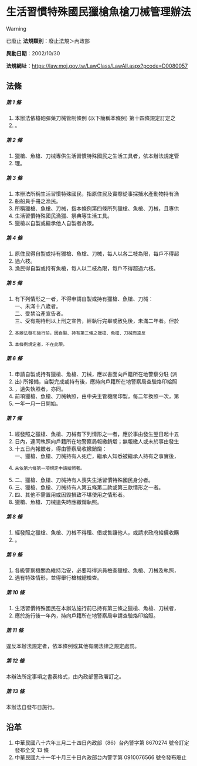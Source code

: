# 生活習慣特殊國民獵槍魚槍刀械管理辦法


> [!WARNING]
> 已廢止
**法規類別**：廢止法規＞內政部

**異動日期**：2002/10/30  

**法規網址**：https://law.moj.gov.tw/LawClass/LawAll.aspx?pcode=D0080057



## 法條
##### 第 1 條
1. 本辦法依槍砲彈藥刀械管制條例 (以下簡稱本條例) 第十四條規定訂定之
1. 。

##### 第 2 條
1. 獵槍、魚槍、刀械專供生活習慣特殊國民之生活工具者，依本辦法規定管
1. 理。

##### 第 3 條
1. 本辦法所稱生活習慣特殊國民，指原住民及實際從事採捕水產動物持有漁
1. 船船員手冊之漁民。
1. 所稱獵槍、魚槍、刀械，指本條例第四條所列獵槍、魚槍、刀械，且專供
1. 生活習慣特殊國民漁獵、祭典等生活工具。
1. 獵槍以自製或繼承他人自製者為限。

##### 第 4 條
1. 原住民得自製或持有獵槍、魚槍、刀械，每人以各二枝為限，每戶不得超
1. 過六枝。
1. 漁民得自製或持有魚槍，每人以二枝為限，每戶不得超過六枝。

##### 第 5 條
1. 有下列情形之一者，不得申請自製或持有獵槍、魚槍、刀械：  
一、未滿十八歲者。  
二、受禁治產宣告者。  
三、受有期待刑以上刑之宣告，經執行完畢或赦免後，未滿二年者。但於
1.     本辦法發布施行前，因自製、持有第三條之獵槍、魚槍、刀械而違反
1.     本條例規定者，不在此限。

##### 第 6 條
1. 申請自製或持有獵槍、魚槍、刀械，應以書面向戶籍所在地警察分駐 (派
1. 出) 所報備，自製完成或持有後，應持向戶籍所在地警察局查驗烙印給照
1. ，遺失執照者，亦同。
1. 前項獵槍、魚槍、刀械執照，由中央主管機關印製，每二年換照一次，第
1. 一年一月一日開始。

##### 第 7 條
1. 經發照之獵槍、魚槍、刀械有下列情形之一者，應於事由發生翌日起十五
1. 日內，連同執照向戶籍所在地警察局報繳銷燬；無報繳人或未於事由發生
1. 十五日內報繳者，得由警察局收繳銷燬：  
一、獵槍、魚槍、刀械持有人死亡，繼承人知悉被繼承人持有之事實後，
1.     未依第六條第一項規定申請給照者。
1. 二、獵槍、魚槍、刀械持有人喪失生活習慣特殊國民身分者。
1. 三、獵槍、魚槍、刀械持有人第五條第二款或第三款情形之一者。
1. 四、其他不需置用或因毀損致不堪使用之情形者。
1. 獵槍、魚槍、刀械遺失時應繳銷執照。

##### 第 8 條
1. 經發照之獵槍、魚槍、刀械不得租、借或售讓他人，或請求政府給價收購
1. 。

##### 第 9 條
1. 各級警察機關為維持治安，必要時得派員檢查獵槍、魚槍、刀械及執照，
1. 遇有特殊情形，並得舉行槍械總檢查。

##### 第 10 條
1. 生活習慣特殊國民在本辦法施行前已持有第三條之獵槍、魚槍、刀械者，
1. 應於施行後一年內，持向戶籍所在地警察局申請查驗烙印給照。

##### 第 11 條
違反本辦法規定者，依本條例或其他有關法律之規定處罰。

##### 第 12 條
本辦法所定事項之書表格式，由內政部警政署訂之。

##### 第 13 條
本辦法自發布日施行。

## 沿革
1. 中華民國八十六年三月二十四日內政部（86）台內警字第 8670274  號令訂定發布全文 13 條
1. 中華民國九十一年十月三十日內政部台內警字第 0910076566 號令發布廢止
